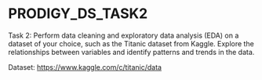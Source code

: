 # PRODIGY_DS_TASK2

Task 2:
 Perform data cleaning and exploratory data analysis (EDA) on a dataset of your choice, such as the Titanic dataset from Kaggle. Explore the relationships between variables and identify patterns and trends in the data.

 Dataset: https://www.kaggle.com/c/titanic/data
